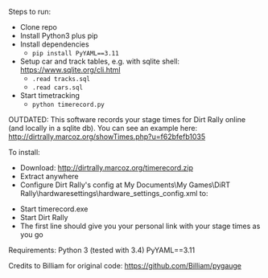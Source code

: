 Steps to run:
- Clone repo
- Install Python3 plus pip
- Install dependencies
  - ``pip install PyYAML==3.11``
- Setup car and track tables, e.g. with sqlite shell: https://www.sqlite.org/cli.html
  - ``.read tracks.sql`` 
  - ``.read cars.sql``
- Start timetracking
  - ``python timerecord.py``

OUTDATED:
This software records your stage times for Dirt Rally online (and locally in a sqlite db). You can see an example here: http://dirtrally.marcoz.org/showTimes.php?u=f62bfefb1035

To install:
- Download: http://dirtrally.marcoz.org/timerecord.zip
- Extract anywhere
- Configure Dirt Rally's config at My Documents\My Games\DiRT Rally\hardwaresettings\hardware_settings_config.xml to: 
<motion enabled="true" ip="127.0.0.1" port="20777" delay="1" extradata="3" />

- Start timerecord.exe
- Start Dirt Rally
- The first line should give you your personal link with your stage times as you go

Requirements:
Python 3 (tested with 3.4)
PyYAML==3.11

Credits to Billiam for original code:
https://github.com/Billiam/pygauge
